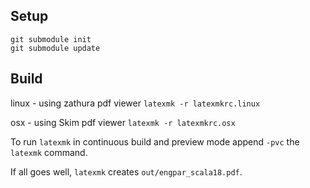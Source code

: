 ## Setup

```
git submodule init
git submodule update
```

## Build

linux - using zathura pdf viewer
`latexmk -r latexmkrc.linux`

osx - using Skim pdf viewer
`latexmk -r latexmkrc.osx`

To run `latexmk` in continuous build and preview mode append `-pvc` the `latexmk`
command.

If all goes well, `latexmk` creates `out/engpar_scala18.pdf`.
